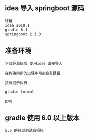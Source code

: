 

## idea 导入  springboot 源码

    环境
    idea 2019.1
    gradle 6.1
    springboot 2.3.0
    
## 准备环境

    下载好源码后 使用idea 直接导入
    
    在构建同步的过程中可能会有报错
    
    按照提示执行
    
    gradle format
    
    即可
    
    
## gradle 使用 6.0 以上版本

    5.6 的经过测试会报错
    
    